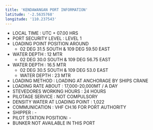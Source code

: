 ```yaml
---
title: 'KENDAWANGAN PORT INFORMATION'
latitude: '-2.5635768'
longitude: '110.237543'
---
```


- LOCAL TIME : UTC + 07.00 HRS
- PORT SECURITY LEVEL : LEVEL 1
- LOADING POINT POSITION AROUND
  - 02 DEG 31.5 SOUTH & 109 DEG 59.50 EAST
- WATER DEPTH : 12 MTR
  - 02 DEG 30.0 SOUTH & 109 DEG 56.75 EAST
- WATER DEPTH : 16.5 MTR
  - 02 DEG 30.5 SOUTH & 109 DEG 53.0 EAST
  - WATER DEPTH : 23 MTR
- LOADING METHOD : LOADING AT ANCHORAGE BY SHIPS CRANE
- LOADING RATE ABOUT : 17,000-20,000MT / A DAY
- STEVEDORES WORKING HOURS : 24 HOURS
- PILOTAGE SERVICE : NOT COMPULSORY
- DENSITY WATER AT LOADING POINT : 1,022
- COMMUNICATION : VHF CH.16 FOR PORT AUTHORITY
- SHIPPER : -
- PILOT STATION POSITION: -
- BUNKER NOT AVAILABLE IN THIS PORT
